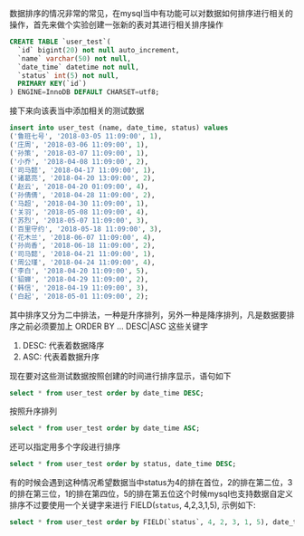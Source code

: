 
数据排序的情况非常的常见，在mysql当中有功能可以对数据如何排序进行相关的操作，首先来做个实验创建一张新的表对其进行相关排序操作

```sql
CREATE TABLE `user_test`(
  `id` bigint(20) not null auto_increment,
  `name` varchar(50) not null,
  `date_time` datetime not null,
  `status` int(5) not null,
  PRIMARY KEY(`id`)
) ENGINE=InnoDB DEFAULT CHARSET=utf8;
```

接下来向该表当中添加相关的测试数据

```sql
insert into user_test (name, date_time, status) values 
('鲁班七号', '2018-03-05 11:09:00', 1),
('庄周', '2018-03-06 11:09:00', 1),
('孙策', '2018-03-07 11:09:00', 1), 
('小乔', '2018-04-08 11:09:00', 2),
('司马懿', '2018-04-17 11:09:00', 1),
('诸葛亮', '2018-04-20 13:09:00', 2),
('赵云', '2018-04-20 01:09:00', 4),
('孙倩倩', '2018-04-28 11:09:00', 2),
('马超', '2018-04-30 11:09:00', 1),
('关羽', '2018-05-08 11:09:00', 4),
('苏烈', '2018-05-07 11:09:00', 3),
('百里守约', '2018-05-18 11:09:00', 3),
('花木兰', '2018-06-07 11:09:00', 4),
('孙尚香', '2018-06-18 11:09:00', 2),
('司马懿', '2018-04-21 11:09:00', 1),
('周公瑾', '2018-04-24 11:09:00', 4),
('李白', '2018-04-20 11:09:00', 5),
('貂蝉', '2018-04-29 11:09:00', 2),
('韩信', '2018-04-19 11:09:00', 3),
('白起', '2018-05-01 11:09:00', 2);
```

其中排序又分为二中排法，一种是升序排列，另外一种是降序排列，凡是数据要排序之前必须要加上 ORDER BY ... DESC|ASC 这些关键字

1) DESC: 代表着数据降序
2) ASC: 代表着数据升序


现在要对这些测试数据按照创建的时间进行排序显示，语句如下

```sql
select * from user_test order by date_time DESC;
```

按照升序排列

```sql
select * from user_test order by date_time ASC;
```

还可以指定用多个字段进行排序

```sql
select * from user_test order by status, date_time DESC;
```

有的时候会遇到这种情况希望数据当中status为4的排在首位，2的排在第二位，3的排在第三位，1的排在第四位，5的排在第五位这个时候mysql也支持数据自定义排序不过要使用一个关键字来进行 FIELD(`status`, 4,2,3,1,5), 示例如下:

```sql
select * from user_test order by FIELD(`status`, 4, 2, 3, 1, 5), date_time DESC;
```
